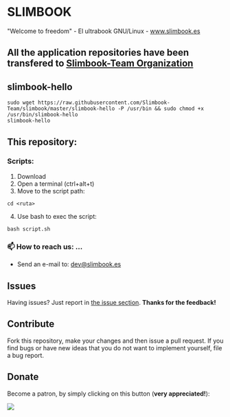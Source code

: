# SLIMBOOK
"Welcome to freedom" - El ultrabook GNU/Linux - www.slimbook.es

## All the application repositories have been transfered to [Slimbook-Team Organization](https://github.com/Slimbook-Team)

## slimbook-hello
```
sudo wget https://raw.githubusercontent.com/Slimbook-Team/slimbook/master/slimbook-hello -P /usr/bin && sudo chmod +x /usr/bin/slimbook-hello
slimbook-hello
```

## This repository:
### Scripts:

1. Download
2. Open a terminal (ctrl+alt+t)
3. Move to the script path:
  ```
  cd <ruta>
  ```
4. Use bash to exec the script:
  ```
  bash script.sh
  ```

### 📫 How to reach us: ...
- Send an e-mail to: dev@slimbook.es

## Issues

Having issues? Just report in [the issue section](https://github.com/slimbook/slimbook/issues). **Thanks for the feedback!**

## Contribute

Fork this repository, make your changes and then issue a pull request. If you find bugs or have new ideas that you do not want to implement yourself, file a bug report.

## Donate

Become a patron, by simply clicking on this button (**very appreciated!**):

[![](https://c5.patreon.com/external/logo/become_a_patron_button.png)](https://www.patreon.com/slimbook)

